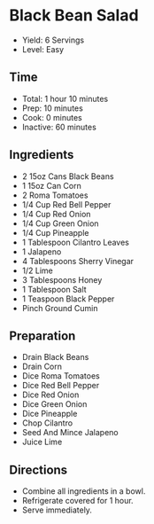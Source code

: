 # Black Bean Salad

* Yield: 6 Servings
* Level: Easy

## Time

* Total: 1 hour 10 minutes
* Prep: 10 minutes
* Cook: 0 minutes
* Inactive: 60 minutes

## Ingredients

* 2 15oz Cans Black Beans
* 1 15oz Can Corn
* 2 Roma Tomatoes
* 1/4 Cup Red Bell Pepper
* 1/4 Cup Red Onion
* 1/4 Cup Green Onion
* 1/4 Cup Pineapple
* 1 Tablespoon Cilantro Leaves
* 1 Jalapeno
* 4 Tablespoons Sherry Vinegar
* 1/2 Lime
* 3 Tablespoons Honey
* 1 Tablespoon Salt
* 1 Teaspoon Black Pepper
* Pinch Ground Cumin

## Preparation

* Drain Black Beans
* Drain Corn
* Dice Roma Tomatoes
* Dice Red Bell Pepper
* Dice Red Onion
* Dice Green Onion
* Dice Pineapple
* Chop Cilantro
* Seed And Mince Jalapeno
* Juice Lime

## Directions

* Combine all ingredients in a bowl.
* Refrigerate covered for 1 hour.
* Serve immediately.